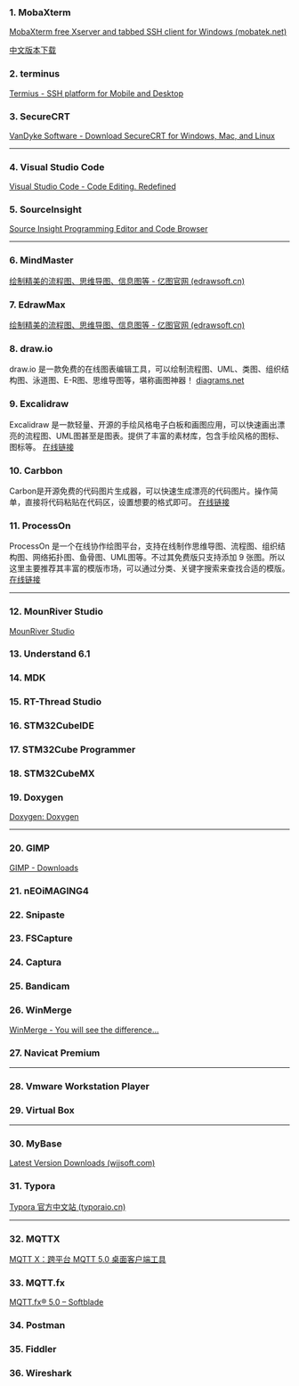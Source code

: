 ### 1. MobaXterm

[MobaXterm free Xserver and tabbed SSH client for Windows (mobatek.net)](https://mobaxterm.mobatek.net/)

[中文版本下载](https://gitee.com/YangYuS8/MobaXterm-Chinese-Simplified)


### 2. terminus

[Termius - SSH platform for Mobile and Desktop](https://www.termius.com/)

### 3. SecureCRT

[VanDyke Software - Download SecureCRT for Windows, Mac, and Linux](https://www.vandyke.com/cgi-bin/releases.php?product=securecrt)



***

### 4. Visual Studio Code

[Visual Studio Code - Code Editing. Redefined](https://code.visualstudio.com/)

### 5. SourceInsight

[Source Insight Programming Editor and Code Browser](https://www.sourceinsight.com/)



***

### 6. MindMaster

[绘制精美的流程图、思维导图、信息图等 - 亿图官网 (edrawsoft.cn)](https://www.edrawsoft.cn/)

### 7. EdrawMax

[绘制精美的流程图、思维导图、信息图等 - 亿图官网 (edrawsoft.cn)](https://www.edrawsoft.cn/)

### 8. draw.io

draw.io 是一款免费的在线图表编辑工具，可以绘制流程图、UML、类图、组织结构图、泳道图、E-R图、思维导图等，堪称画图神器！
[diagrams.net](https://app.diagrams.net/)


### 9. Excalidraw
 
 Excalidraw 是一款轻量、开源的手绘风格电子白板和画图应用，可以快速画出漂亮的流程图、UML图甚至是图表。提供了丰富的素材库，包含手绘风格的图标、图标等。
[在线链接](https://excalidraw.com/)


### 10. Carbbon
Carbon是开源免费的代码图片生成器，可以快速生成漂亮的代码图片。操作简单，直接将代码粘贴在代码区，设置想要的格式即可。
[在线链接](https://carbon.now.sh/)

### 11. ProcessOn
ProcessOn 是一个在线协作绘图平台，支持在线制作思维导图、流程图、组织结构图、网络拓扑图、鱼骨图、UML图等。不过其免费版只支持添加 9 张图。所以这里主要推荐其丰富的模版市场，可以通过分类、关键字搜索来查找合适的模版。
[在线链接](https://www.processon.com/diagrams/new#template)


***

### 12. MounRiver Studio

[MounRiver Studio](http://www.mounriver.com/)

### 13. Understand 6.1

### 14. MDK

### 15. RT-Thread Studio

### 16. STM32CubeIDE

### 17. STM32Cube Programmer

### 18. STM32CubeMX

### 19. Doxygen

[Doxygen: Doxygen](https://www.doxygen.nl/index.html)



***

### 20. GIMP

[GIMP - Downloads](https://www.gimp.org/downloads/)

### 21. nEOiMAGING4

### 22. Snipaste

### 23. FSCapture

### 24. Captura

### 25. Bandicam

### 26. WinMerge

[WinMerge - You will see the difference…](https://winmerge.org/)

### 27. Navicat Premium



***

### 28. Vmware  Workstation Player

### 29. Virtual Box

***

### 30. MyBase

[Latest Version Downloads (wjjsoft.com)](http://www.wjjsoft.com/download.html)

### 31. Typora

[Typora 官方中文站 (typoraio.cn)](https://typoraio.cn/)



***

### 32. MQTTX

[MQTT X：跨平台 MQTT 5.0 桌面客户端工具](https://mqttx.app/zh)

### 33. MQTT.fx

[MQTT.fx® 5.0 – Softblade](https://softblade.de/leistungen/)

### 34. Postman

### 35. Fiddler

### 36. Wireshark

